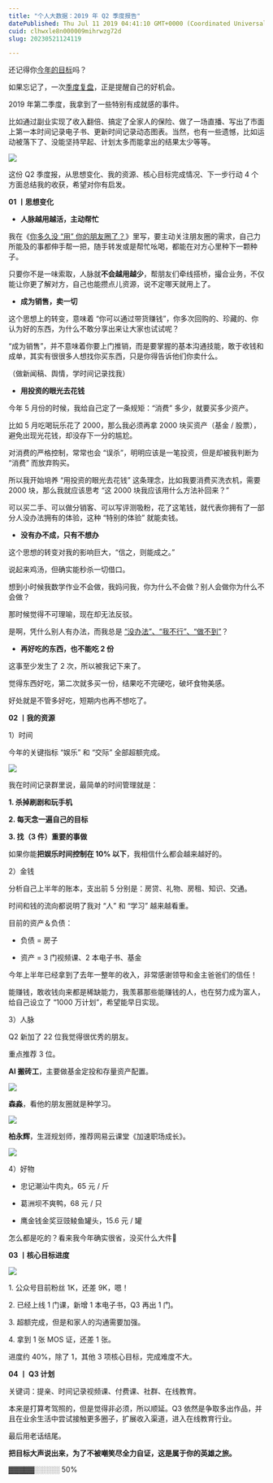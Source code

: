 ```yaml
---
title: "个人大数据：2019 年 Q2 季度报告"
datePublished: Thu Jul 11 2019 04:41:10 GMT+0000 (Coordinated Universal Time)
cuid: clhwxle8n000009mihrwzg72d
slug: 20230521124119

---
```


还记得你[今年的目标](http://mp.weixin.qq.com/s?__biz=MzI3MzU5MDA1OQ==&mid=2247484761&idx=1&sn=1a82efaf1c323e75b13b1e5745fc28c1&chksm=eb21b71ddc563e0b38b315878995cd6f26b5265c50e66be2961b7c17382e8b284dc5add5604c&scene=21#wechat_redirect)吗？

如果忘记了，一次[季度复盘](http://mp.weixin.qq.com/s?__biz=MzI3MzU5MDA1OQ==&mid=2247485463&idx=1&sn=0ad0c5c807513e369bacccea4586a4f7&chksm=eb21ba53dc563345275438552086691eae7eca69e64e26a193c3cb845188aa21095648dfa290&scene=21#wechat_redirect)，正是提醒自己的好机会。

2019 年第二季度，我拿到了一些特别有成就感的事件。

比如通过副业实现了收入翻倍、搞定了全家人的保险、做了一场直播、写出了市面上第一本时间记录电子书、更新时间记录动态图表。当然，也有一些遗憾，比如运动被落下了、没能坚持早起、计划太多而能拿出的结果太少等等。

![](https://cdn.hashnode.com/res/hashnode/image/upload/v1684643955005/7baa6e75-b900-425f-b68d-33937d3770f0.jpeg)

这份 Q2 季度报，从思想变化、我的资源、核心目标完成情况、下一步行动 4 个方面总结我的收获，希望对你有启发。

**01 丨思想变化**

* **人脉越用越活，主动帮忙**
    

我在《[你多久没 “用” 你的朋友圈了？](http://mp.weixin.qq.com/s?__biz=MzI3MzU5MDA1OQ==&mid=2247485612&idx=1&sn=eee90ffd89ba4a7ec2e08496ec2256b6&chksm=eb21bae8dc5633fe94a0e32facf284bece4311295702e31726893d6fdd8addb03ee6d514f35d&scene=21#wechat_redirect)》里写，要主动关注朋友圈的需求，自己力所能及的事都伸手帮一把，随手转发或是帮忙吆喝，都能在对方心里种下一颗种子。

只要你不是一味索取，人脉就**不会越用越少**，帮朋友们牵线搭桥，撮合业务，不仅能让你更了解对方，自己也能攒点儿资源，说不定哪天就用上了。

* **成为销售，卖一切**
    

这个思想上的转变，意味着 “你可以通过带货赚钱”，你多次回购的、珍藏的、你认为好的东西，为什么不敢分享出来让大家也试试呢？

“成为销售”，并不意味着你要上门推销，而是要掌握的基本沟通技能，敢于收钱和成单，其实有很很多人想找你买东西，只是你得告诉他们你卖什么。

（做新闻稿、舆情，学时间记录找我）

* **用投资的眼光去花钱**
    

今年 5 月份的时候，我给自己定了一条规矩：“消费” 多少，就要买多少资产。

比如 5 月吃喝玩乐花了 2000，那么我必须再拿 2000 块买资产（基金 / 股票），避免出现光花钱，却没存下一分的尴尬。

对消费的严格控制，常常也会 “误杀”，明明应该是一笔投资，但是却被我判断为 “消费” 而放弃购买。

所以我开始培养 “用投资的眼光去花钱” 这条理念，比如我要消费买洗衣机，需要 2000 块，那么我就应该思考 “这 2000 块我应该用什么方法补回来？”

可以买二手、可以做分销客、可以写评测吸粉，花了这笔钱，就代表你拥有了一部分人没办法拥有的体验，这种 “特别的体验” 就能卖钱。

* **没有办不成，只有不想办**
    

这个思想的转变对我的影响巨大，“信之，则能成之。”

说起来鸡汤，但确实能秒杀一切借口。

想到小时候我数学作业不会做，我妈问我，你为什么不会做？别人会做你为什么不会做？

那时候觉得不可理喻，现在却无法反驳。

是啊，凭什么别人有办法，而我总是 [“没办法”、“我不行”、“做不到”](http://mp.weixin.qq.com/s?__biz=MzI3MzU5MDA1OQ==&mid=2247485268&idx=1&sn=92052dc38f5a5ee1055955a0cc4f2abf&chksm=eb21b510dc563c06be68fe2b14e2d136617cf9785391a455cb8501e2e9e389daf6be273ce8f5&scene=21#wechat_redirect)？

* **再好吃的东西，也不能吃 2 份**
    

这事至少发生了 2 次，所以被我记下来了。

觉得东西好吃，第二次就多买一份，结果吃不完硬吃，破坏食物美感。

好处就是不管多好吃，短期内也再不想吃了。

**02 丨我的资源**

1）时间

今年的关键指标 “娱乐” 和 “交际” 全部超额完成。

![](https://cdn.hashnode.com/res/hashnode/image/upload/v1684643979376/e1c232eb-19b3-4939-a66b-1be4ac0b45ca.jpeg)

我在时间记录群里说，最简单的时间管理就是：

**1\. 杀掉刷剧和玩手机**

**2\. 每天念一遍自己的目标**

**3\. 找（3 件）重要的事做**

如果你能**把娱乐时间控制在 10% 以下**，我相信什么都会越来越好的。

2）金钱

分析自己上半年的账本，支出前 5 分别是：房贷、礼物、房租、知识、交通。

时间和钱的流向都说明了我对 “人” 和 “学习” 越来越看重。

目前的资产＆负债：

* 负债 = 房子
    
* 资产 = 3 门视频课、2 本电子书、基金
    

今年上半年已经拿到了去年一整年的收入，非常感谢领导和金主爸爸们的信任！

能赚钱，敢收钱向来都是稀缺能力，我羡慕那些能赚钱的人，也在努力成为富人，给自己设立了 “1000 万计划”，希望能早日实现。

3）人脉

Q2 新加了 22 位我觉得很优秀的朋友。

重点推荐 3 位。

**AI 搬砖工**，主要做基金定投和存量资产配置。

![](https://cdn.hashnode.com/res/hashnode/image/upload/v1684643991692/be5115c8-87a4-4ef3-9b43-9b3a64472deb.jpeg)

**森淼**，看他的朋友圈就是种学习。

![](https://cdn.hashnode.com/res/hashnode/image/upload/v1684644005205/d3f33a92-ece9-4413-a444-f64f7897b900.jpeg)

**柏永辉**，生涯规划师，推荐网易云课堂《加速职场成长》。

![](https://cdn.hashnode.com/res/hashnode/image/upload/v1684644048846/4d712b68-e258-430e-8f0c-a0cc74d73b0c.jpeg)

4）好物

* 忠记潮汕牛肉丸，65 元 / 斤
    
* 葛洲坝不爽鸭，68 元 / 只
    
* 鹰金钱金奖豆豉鲮鱼罐头，15.6 元 / 罐
    

怎么都是吃的？看来我今年确实很省，没买什么大件🤔

**03 丨核心目标进度**

![](https://cdn.hashnode.com/res/hashnode/image/upload/v1684644041636/bc0e3f37-d3ed-40da-a796-bfda5d5f41a4.png)

1\. 公众号目前粉丝 1K，还差 9K，嗯！

2\. 已经上线 1 门课，新增 1 本电子书，Q3 再出 1 门。

3\. 超额完成，但是和家人的沟通需要加强。

4\. 拿到 1 张 MOS 证，还差 1 张。

进度约 40%，除了 1，其他 3 项核心目标，完成难度不大。

**04 丨 Q3 计划**

关键词：提亲、时间记录视频课、付费课、社群、在线教育。

本来是打算考驾照的，但是觉得非必须，所以顺延。Q3 依然是争取多出作品，并且在业余生活中尝试接触更多圈子，扩展收入渠道，进入在线教育行业。

最后用老话结尾。

**把目标大声说出来，为了不被嘲笑尽全力自证，这是属于你的英雄之旅。**

▓▓▓▓▓░░░░░ 50%